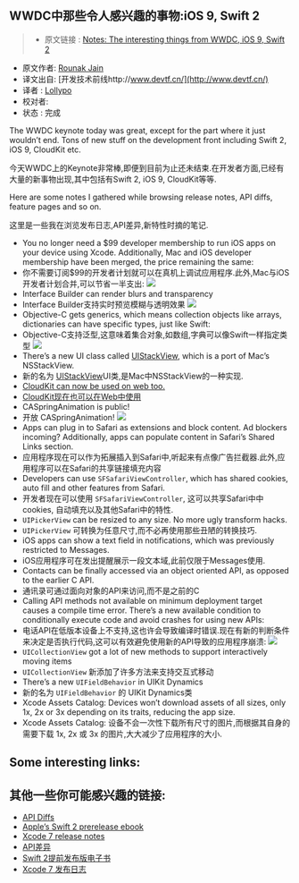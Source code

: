 ## WWDC中那些令人感兴趣的事物:iOS 9, Swift 2

> - 原文链接 : [Notes: The interesting things from WWDC, iOS 9, Swift 2](http://iosdevtips.co/post/121053658888/wwdc-ios-9-swift-2-notes)
- 原文作者: [Rounak Jain](http://iosdevtips.co)
- 译文出自: [开发技术前线http://www.devtf.cn/](http://www.devtf.cn/)
- 译者 : [Lollypo](https://github.com/Lollypo) 
- 校对者:
- 状态 :  完成

The WWDC keynote today was great, except for the part where it just wouldn’t end. Tons of new stuff on the development front including Swift 2, iOS 9, CloudKit etc.

今天WWDC上的Keynote非常棒,即便到目前为止还未结束.在开发者方面,已经有大量的新事物出现,其中包括有Swift 2, iOS 9, CloudKit等等.

Here are some notes I gathered while browsing release notes, API diffs, feature pages and so on.

这里是一些我在浏览发布日志,API差异,新特性时摘的笔记.

- You no longer need a $99 developer membership to run iOS apps on your device using Xcode. Additionally, Mac and iOS developer membership have been merged, the price remaining the same:
- 你不需要订阅$99的开发者计划就可以在真机上调试应用程序.此外,Mac与iOS开发者计划合并,可以节省一半支出:
![](http://40.media.tumblr.com/ab8cf0d95f459e63bb10ded612e2fa34/tumblr_inline_npnb64YpK31qh9cw7_500.png)
- Interface Builder can render blurs and transparency
- Interface Builder支持实时预览模糊与透明效果
![](http://40.media.tumblr.com/ed19a7cbd80fe5ccb49f5a9102744eec/tumblr_inline_npnb8aLtBC1qh9cw7_500.png)
- Objective-C gets generics, which means collection objects like arrays, dictionaries can have specific types, just like Swift:
- Objective-C支持泛型,这意味着集合对象,如数组,字典可以像Swift一样指定类型
![](http://40.media.tumblr.com/4ed77823bca27d89db84f654080d7d28/tumblr_inline_npnbbdudd01qh9cw7_500.png)
- There’s a new UI class called [UIStackView](https://developer.apple.com/library/prerelease/ios/documentation/UIKit/Reference/UIStackView_Class_Reference/index.html#//apple_ref/doc/uid/TP40015256), which is a port of Mac’s NSStackView.
- 新的名为 [UIStackView](https://developer.apple.com/library/prerelease/ios/documentation/UIKit/Reference/UIStackView_Class_Reference/index.html#//apple_ref/doc/uid/TP40015256)UI类,是Mac中NSStackView的一种实现.
- [CloudKit can now be used on web too.](https://developer.apple.com/library/prerelease/ios/documentation/DataManagement/Conceptual/CloutKitWebServicesReference/Introduction/Introduction.html#//apple_ref/doc/uid/TP40015240)
- [CloudKit现在也可以在Web中使用](https://developer.apple.com/library/prerelease/ios/documentation/DataManagement/Conceptual/CloutKitWebServicesReference/Introduction/Introduction.html#//apple_ref/doc/uid/TP40015240)
- CASpringAnimation is public!
- 开放 CASpringAnimation!
![](http://40.media.tumblr.com/65c41c82d295034c23ef986214404c6d/tumblr_inline_npnbg2mCrc1qh9cw7_500.png)
- Apps can plug in to Safari as extensions and block content. Ad blockers incoming? Additionally, apps can populate content in Safari’s Shared Links section.
- 应用程序现在可以作为拓展插入到Safari中,听起来有点像广告拦截器.此外,应用程序可以在Safari的共享链接填充内容
- Developers can use `SFSafariViewController`, which has shared cookies, auto fill and other features from Safari.
- 开发者现在可以使用 `SFSafariViewController`, 这可以共享Safari中中cookies, 自动填充以及其他Safari中的特性.
- `UIPickerView` can be resized to any size. No more ugly transform hacks.
- `UIPickerView` 可转换为任意尺寸,而不必再使用那些丑陋的转换技巧.
- iOS apps can show a text field in notifications, which was previously restricted to Messages.
- iOS应用程序可在发出提醒展示一段文本域,此前仅限于Messages使用.
- Contacts can be finally accessed via an object oriented API, as opposed to the earlier C API.
- 通讯录可通过面向对象的API来访问,而不是之前的C
- Calling API methods not available on minimum deployment target causes a compile time error. There’s a new available condition to conditionally execute code and avoid crashes for using new APIs:
- 电话API在低版本设备上不支持,这也许会导致编译时错误.现在有新的判断条件来决定是否执行代码,这可以有效避免使用新的API导致的应用程序崩溃:
![](http://41.media.tumblr.com/c1875f851f168467e8e3bd435fa31f8d/tumblr_inline_npnbnvrUp31qh9cw7_500.png)
- `UICollectionView` got a lot of new methods to support interactively moving items
- `UICollectionView` 新添加了许多方法来支持交互式移动
- There’s a new `UIFieldBehavior` in UIKit Dynamics
- 新的名为 `UIFieldBehavior` 的 UIKit Dynamics类
- Xcode Assets Catalog: Devices won’t download assets of all sizes, only 1x, 2x or 3x depending on its traits, reducing the app size.
- Xcode Assets Catalog: 设备不会一次性下载所有尺寸的图片,而根据其自身的需要下载 1x, 2x 或 3x 的图片,大大减少了应用程序的大小.

## Some interesting links: 
## 其他一些你可能感兴趣的链接:

- [API Diffs](https://t.co/cOdmXdQ0EQ)
- [Apple’s Swift 2 prerelease ebook](https://itunes.apple.com/us/book/swift-programming-language/id1002622538?mt=11)
- [Xcode 7 release notes](http://t.co/5pU8P4iNEH)
- [API差异](https://t.co/cOdmXdQ0EQ)
- [Swift 2提前发布版电子书](https://itunes.apple.com/us/book/swift-programming-language/id1002622538?mt=11)
- [Xcode 7 发布日志](http://t.co/5pU8P4iNEH)